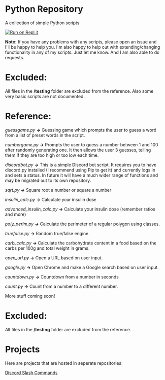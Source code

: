 # Python Repository
A collection of simple Python scripts

[![Run on Repl.it](https://repl.it/badge/github/iSaluki/python)](https://repl.it/github/iSaluki/python)

**Note:** If you have any problems with any scripts, please open an issue and I'll be happy to help you. I'm also happy to help out with extending/changing functionality in any of my scripts. Just let me know.
And I am also able to do requests.

# Excluded:

All files in the **/testing** folder are excluded from the reference.
Also some very basic scripts are not documented.


# Reference:

*guessgame.py* **->** Guessing game which prompts the user to guess a word from a list of preset words in the script.

*numbergame.py* **->** Prompts the user to guess a number between 1 and 100 after randomly generating one. It then allows the user 3 guesses, telling them if they are too high or too low each time.

*discordbot.py* **->** This is a simple Discord bot script. It requires you to have discord.py installed (I recommend using Pip to get it) and currently logs in and sets a status. In future it will have a much wider range of functions and may be migrated out to its own repository.

*sqrt.py* **->** Square root a number or square a number

*insulin_calc.py* **->** Calculate your insulin dose

*advanced_insulin_calc.py* **->** Calculate your insulin dose (remember ratios and more)

*poly_perim.py* **->** Calculate the perimeter of a regular polygon using classes.

*truefalse.py* **->** Random true/false engine.

*carb_calc.py* **->** Calculate the carbohydrate content in a food based on the carbs per 100g and total weight in grams.

*open_url.py* **->** Open a URL based on user input.

*google.py* **->** Open Chrome and make a Google search based on user input.

*countdown.py* **->** Countdown from a number in seconds

*count.py* **->** Count from a number to a different number.

More stuff coming soon!

# Excluded:

All files in the **/testing** folder are excluded from the reference.


# Projects
Here are projects that are hosted in seperate repositories:

[Discord Slash Commands](https://github.com/iSaluki/discord-slash-commands)

